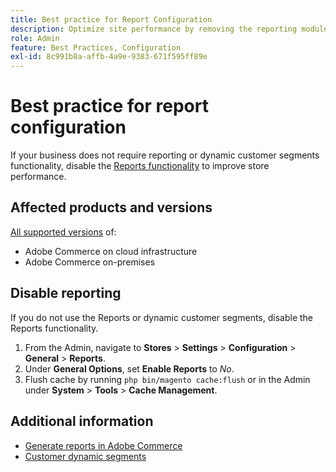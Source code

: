 ```yaml
---
title: Best practice for Report Configuration
description: Optimize site performance by removing the reporting module if you are not using it.
role: Admin
feature: Best Practices, Configuration
exl-id: 8c991b8a-affb-4a9e-9383-671f595ff89e
---
```

# Best practice for report configuration

If your business does not require reporting or dynamic customer segments functionality, disable the [Reports functionality](https://experienceleague.adobe.com/en/docs/commerce-admin/config/general/reports) to improve store performance.

## Affected products and versions

[All supported versions](../../../release/versions.md) of:

- Adobe Commerce on cloud infrastructure
- Adobe Commerce on-premises

## Disable reporting

If you do not use the Reports or dynamic customer segments, disable the Reports functionality.

1. From the Admin, navigate to **Stores** > **Settings** > **Configuration** > **General** > **Reports**.
1. Under **General Options**, set **Enable Reports** to *No*.
1. Flush cache by running `php bin/magento cache:flush` or in the Admin under **System** > **Tools** > **Cache Management**.

## Additional information

- [Generate reports in Adobe Commerce](https://experienceleague.adobe.com/en/docs/commerce-admin/start/reporting/reports-menu)
- [Customer dynamic segments](https://experienceleague.adobe.com/en/docs/commerce-admin/customers/segments/customer-segments)

